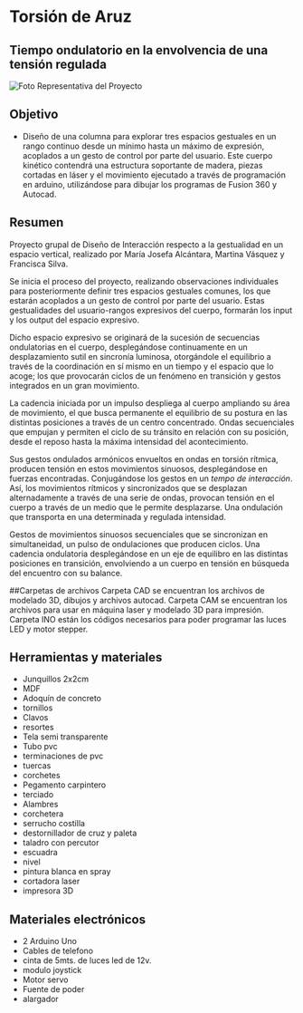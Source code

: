 # Torsión de Aruz
## Tiempo ondulatorio en la envolvencia de una tensión regulada

![Foto Representativa del Proyecto](https://repository-images.githubusercontent.com/489810453/fb2bb29e-f8c1-4ed4-961d-b6af41d5c15a)

## Objetivo

- Diseño de una columna para explorar tres espacios gestuales en un rango continuo desde un mínimo hasta un máximo de expresión, acoplados a un gesto de control por parte del usuario. Este cuerpo kinético contendrá una estructura soportante de madera, piezas cortadas en láser y el movimiento ejecutado a través de programación en arduino, utilizándose para dibujar los programas de Fusion 360 y Autocad.

## Resumen

Proyecto grupal de Diseño de Interacción respecto a la gestualidad en un espacio vertical, realizado por María Josefa Alcántara, Martina Vásquez y Francisca Silva. 

Se inicia el proceso del proyecto, realizando observaciones individuales para posteriormente definir tres espacios gestuales comunes, los que estarán acoplados a un gesto de control por parte del usuario. Estas gestualidades del usuario-rangos expresivos del cuerpo, formarán los input y los output del espacio expresivo. 

Dicho espacio expresivo se originará de la sucesión de secuencias ondulatorias en el cuerpo, desplegándose continuamente en un desplazamiento sutil en sincronía luminosa, otorgándole el equilibrio a través de la coordinación en sí mismo en un tiempo y el espacio que lo acoge; los que provocarán ciclos de un fenómeno en transición y gestos integrados en un gran movimiento.

La cadencia iniciada por un impulso despliega al cuerpo ampliando su área de movimiento, el que busca permanente el equilibrio de su postura en las distintas posiciones a través de un centro concentrado. Ondas secuenciales que empujan y permiten el ciclo de su tránsito en relación con su posición, desde el reposo hasta la máxima intensidad del acontecimiento.  

Sus gestos ondulados armónicos envueltos en ondas en torsión rítmica, producen tensión en estos movimientos sinuosos, desplegándose en fuerzas encontradas. Conjugándose los gestos en un *tempo de interacción*.  Así, los movimientos rítmicos y sincronizados que se desplazan alternadamente a través de una serie de ondas, provocan tensión en el cuerpo a través de un medio que le permite desplazarse. Una ondulación que transporta en una determinada y regulada intensidad.  

Gestos de movimientos sinuosos secuenciales que se sincronizan en simultaneidad, un pulso de ondulaciones que producen ciclos. Una cadencia ondulatoria desplegándose en un eje de equilibro en las distintas posiciones en transición, envolviendo a un cuerpo en tensión en búsqueda del encuentro con su balance.

##Carpetas de archivos
Carpeta CAD se encuentran los archivos de modelado 3D, dibujos y archivos autocad.
Carpeta CAM se encuentran los archivos para usar en máquina laser y modelado 3D para impresión. 
Carpeta INO están los códigos necesarios para poder programar las luces LED y motor stepper. 

## Herramientas y materiales
- Junquillos 2x2cm
- MDF
- Adoquín de concreto
- tornillos
- Clavos
- resortes
- Tela semi transparente
- Tubo pvc
- terminaciones de pvc
- tuercas
- corchetes
- Pegamento carpintero
- terciado
- Alambres
- corchetera
- serrucho costilla
- destornillador de cruz y paleta
- taladro con percutor
- escuadra
- nivel
- pintura blanca en spray
- cortadora laser
- impresora 3D

## Materiales electrónicos
- 2 Arduino Uno
- Cables de telefono
- cinta de 5mts. de luces led de 12v.
- modulo joystick
- Motor servo
- Fuente de poder
- alargador










